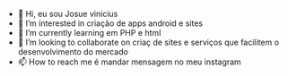 - 👋 Hi,  eu sou Josue vinicius
- 👀 I’m interested in  criação de apps  android e sites
- 🌱 I’m currently learning  em  PHP e html
- 💞️ I’m looking to collaborate on criaç de sites e serviços que facilitem o desenvolvimento do mercado
- 📫 How to reach me é mandar mensagem no meu instagram
